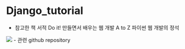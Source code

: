 # Django_tutorial

- 참고한 책 서적
Do it! 만들면서 배우는 웹 개발 A to Z 파이썬 웹 개발의 정석
<img src="https://www.google.com/aclk?sa=l&ai=DChcSEwiq_P7ntZiAAxWUYosKHe2qDTMYABABGgJ0bQ&ase=2&sig=AOD64_1FfWHpXjX4hyYEdBhxgftU-1vyaw&ctype=5&nis=5&adurl&ved=2ahUKEwj06vTntZiAAxVKBN4KHWIIAGIQvhd6BAgBEDU">
- 관련 github repository
<a href="https://github.com/saintdragon2/do_it_django_a_to_z">

